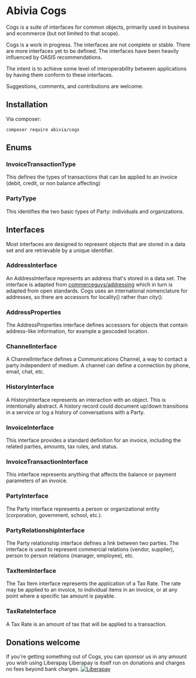 # Abivia Cogs

Cogs is a suite of interfaces for common objects, primarily used in business and ecommerce (but
not limited to that scope).

Cogs is a work in progress. The interfaces are not complete or stable. There are more 
interfaces yet to be defined. The interfaces have been heavily influenced by OASIS
recommendations.

The intent is to achieve some level of interoperability between applications by having them
conform to these interfaces.

Suggestions, comments, and contributions are welcome.

## Installation

Via composer:

```composer require abivia/cogs```

## Enums

### InvoiceTransactionType

This defines the types of transactions that can be applied to an invoice (debit, credit, or
non balance affecting)

### PartyType

This identifies the two basic types of Party: individuals and organizations.

## Interfaces

Most interfaces are designed to represent objects that are stored in a data set and are retrievable
by a unique identifier.

### AddressInterface

An AddressInterface represents an address that's stored in a data set. The interface
is adapted from [commerceguys/addressing](https://github.com/commerceguys/addressing)
which in turn is adapted from open standards. Cogs uses an international
nomenclature for addresses, so there are accessors for locality() rather than city().

### AddressProperties

The AddressProperties interface defines accessors for objects that contain address-like
information, for example a geocoded location.

### ChannelInterface

A ChannelInterface defines a Communications Channel, a way to contact a party independent
of medium. A channel can define a connection by phone, email, chat, etc.

### HistoryInterface

A HistoryInterface represents an interaction with an object. This is intentionally
abstract. A history record could document up/down transitions in a service or log
a history of conversations with a Party.

### InvoiceInterface

This interface provides a standard definition for an invoice, including the
related parties, amounts, tax rules, and status.

### InvoiceTransactionInterface

This interface represents anything that affects the balance or payment parameters
of an invoice.

### PartyInterface

The Party interface represents a person or organizational entity (corporation,
government, school, etc.).

### PartyRelationshipInterface

The Party relationship interface defines a link between two parties. The interface
is used to represent commercial relations (vendor, supplier), person to person
relations (manager, employee), etc.

### TaxItemInterface

The Tax Item interface represents the application of a Tax Rate. The rate may be
applied to an invoice, to individual items in an invoice, or at any point where
a specific tax amount is payable.

### TaxRateInterface

A Tax Rate is an amount of tax that will be applied to a transaction.

## Donations welcome

If you're getting something out of Cogs, you can sponsor us in any amount you wish using Liberapay
Liberapay is itself run on donations and charges no fees beyond bank charges.
[![Liberapay](https://liberapay.com/assets/widgets/donate.svg)](https://liberapay.com/abivia/donate)
